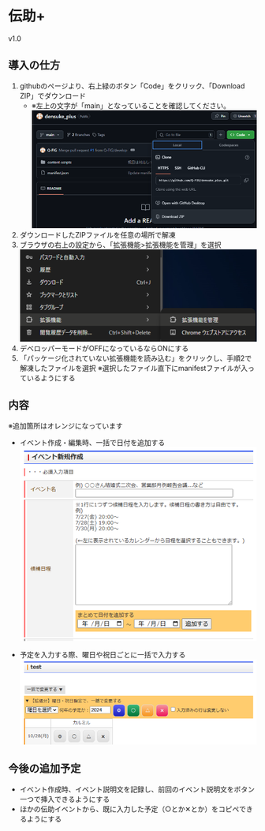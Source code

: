# 伝助+

v1.0

## 導入の仕方

1. githubのページより、右上緑のボタン「Code」をクリック、「Download ZIP」でダウンロード
   - ※左上の文字が「main」となっていることを確認してください。<br>
  ![githubのページより、右上緑のボタン「Code」をクリック、「Download ZIP」でダウンロード](./img/howToUse1.png)
2. ダウンロードしたZIPファイルを任意の場所で解凍
3. ブラウザの右上の設定から、「拡張機能>拡張機能を管理」を選択<br>
  ![ブラウザの右上の設定から、「拡張機能>拡張機能を管理」を選択](./img/howToUse3.png)
4. デベロッパーモードがOFFになっているならONにする
5. 「パッケージ化されていない拡張機能を読み込む」をクリックし、手順2で解凍したファイルを選択
   ※選択したファイル直下にmanifestファイルが入っているようにする

## 内容

※追加箇所はオレンジになっています

- イベント作成・編集時、一括で日付を追加する<br>
![日付追加](./img/edit.png)

- 予定を入力する際、曜日や祝日ごとに一括で入力する<br>
![曜日入力](./img/list.png)

## 今後の追加予定

- イベント作成時、イベント説明文を記録し、前回のイベント説明文をボタン一つで挿入できるようにする
- ほかの伝助イベントから、既に入力した予定（○とか✕とか）をコピペできるようにする
